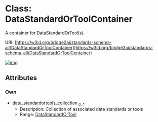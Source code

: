 
# Class: DataStandardOrToolContainer


A container for DataStandardOrTool(s).

URI: [https://w3id.org/bridge2ai/standards-schema-all/DataStandardOrToolContainer](https://w3id.org/bridge2ai/standards-schema-all/DataStandardOrToolContainer)


[![img](https://yuml.me/diagram/nofunky;dir:TB/class/[DataStandardOrTool]<data_standardortools_collection%200..*-++[DataStandardOrToolContainer],[DataStandardOrTool])](https://yuml.me/diagram/nofunky;dir:TB/class/[DataStandardOrTool]<data_standardortools_collection%200..*-++[DataStandardOrToolContainer],[DataStandardOrTool])

## Attributes


### Own

 * [data_standardortools_collection](data_standardortools_collection.md)  <sub>0..\*</sub>
     * Description: Collection of associated data standards or tools
     * Range: [DataStandardOrTool](DataStandardOrTool.md)
